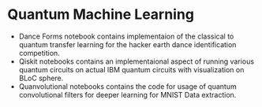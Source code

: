 # Quantum Machine Learning
* Dance Forms notebook contains implementaion of the classical to quantum transfer learning for the hacker earth dance identification competition.
* Qiskit notebooks contains an implementaional aspect of running various quantum circuits on actual IBM quantum circuits with visualization on BLoC sphere.
* Quanvolutional notebooks contains the code for usage of quantum convolutional filters for deeper learning for MNIST Data extraction.
